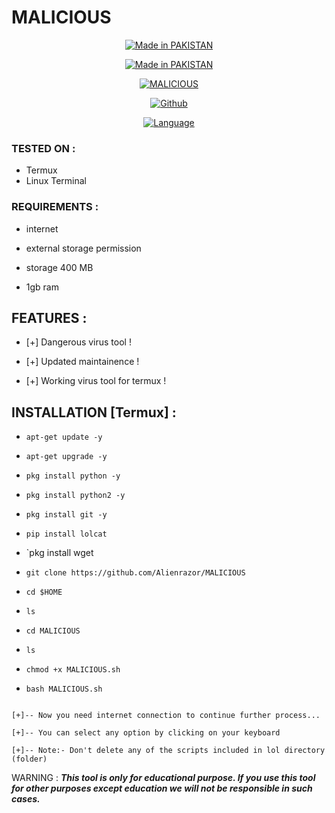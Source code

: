 # MALICIOUS
<p align="center">
<a href="https://bit.ly/3bgtjYk"><img title="Made in PAKISTAN" src="https://img.shields.io/badge/MADE%20IN-PAKISTAN-SCRIPT?colorA=%23ff8100&colorB=%23017e40&colorC=%23ff0000&style=for-the-badge"></a>

</p>

<p align="center">
<a href="https://bit.ly/3bgtjYk"><img title="Made in PAKISTAN" src="https://img.shields.io/badge/Tool-MALICIOUS-green.svg"></a>

</p>

<p align="center">
<a href="https://bit.ly/3bgtjYk"><img title="MALICIOUS" src="https://user-images.githubusercontent.com/49580304/96560822-a3963000-1273-11eb-8fc0-36cccf.jpg"></a>

</p>

<p align="center">
<a href="https://github.com/Alienrazor"><img title="Github" src="https://img.shields.io/badge/Alien-Razor-brightgreen?style=for-the-badge&logo=github"></a>


</p>

<p align="center">
<a href="https://github.com/Alienrazor"><img title="Language" src="https://img.shields.io/badge/Made%20with-Bash-1f425f.svg?v=103"></a>

### TESTED ON :

* Termux
* Linux Terminal 

### REQUIREMENTS :

* internet

* external storage permission

* storage 400 MB

* 1gb ram

## FEATURES :

* [+] Dangerous virus tool !

* [+] Updated maintainence !

* [+] Working virus tool for termux !

## INSTALLATION [Termux] :

* `apt-get update -y`

* `apt-get upgrade -y`

* `pkg install python -y`

* `pkg install python2 -y`

* `pkg install git -y`

* `pip install lolcat`

* `pkg install wget

* `git clone https://github.com/Alienrazor/MALICIOUS`

* `cd $HOME`

* `ls`

* `cd MALICIOUS`

* `ls`

* `chmod +x MALICIOUS.sh`

* `bash MALICIOUS.sh` 
  
```

[+]-- Now you need internet connection to continue further process...

[+]-- You can select any option by clicking on your keyboard

[+]-- Note:- Don't delete any of the scripts included in lol directory (folder)

```

WARNING : 
***This tool is only for educational purpose. If you use this tool for other purposes except education we will not be responsible in such cases.***
